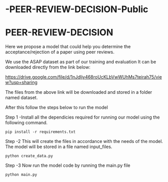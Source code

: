 # -PEER-REVIEW-DECISION-Public

# PEER-REVIEW-DECISION

Here we propose a model that could help you determine the acceptance/rejection of a paper using peer reviews.

We use the ASAP dataset as part of our training and evaluation
It can be downloaded directly from the link below:

https://drive.google.com/file/d/1nJdljy468roUcKLbVwWUhMs7teirah75/view?usp=sharing

The files from  the above link will be downloaded and stored in a folder named dataset.

After this follow the steps below to run the model

Step 1 -Install all the dependicies required for running our model using the following command.

    pip install -r requirements.txt

Step -2 This will create the files in accordance with the needs of the model. The model will be stored  in a file named input_files.

    python create_data.py
   
Step -3 Now run the model code by running the main.py file

    python main.py 
